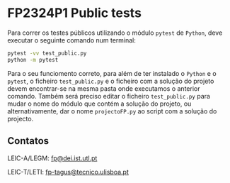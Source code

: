 # FP2324P1 Public tests

Para correr os testes públicos utilizando o módulo `pytest` de `Python`, deve executar o seguinte comando num terminal:

```bash
pytest -vv test_public.py 
python -m pytest 
```

Para o seu funciomento correto, para além de ter instalado o `Python` e o `pytest`, o ficheiro `test_public.py` e o ficheiro com a solução do projeto devem encontrar-se na mesma pasta onde executamos o anterior comando. Também será preciso editar o ficheiro `test_public.py` para mudar o nome do módulo que contém a solução do projeto, ou alternativamente,  dar o nome `projectoFP.py` ao script com a solução do projecto.


## Contatos
LEIC-A/LEGM: [fp@dei.ist.utl.pt](mailto:fp@dei.ist.utl.pt) 

LEIC-T/LETI: [fp-tagus@tecnico.ulisboa.pt](mailto:fp-tagus@tecnico.ulisboa.pt)
